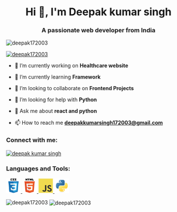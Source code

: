 <h1 align="center">Hi 👋, I'm Deepak kumar singh</h1>
<h3 align="center">A passionate web developer from India</h3>

<p align="left"> <img src="https://komarev.com/ghpvc/?username=deepak172003&label=Profile%20views&color=0e75b6&style=flat" alt="deepak172003" /> </p>

<p align="left"> <a href="https://github.com/ryo-ma/github-profile-trophy"><img src="https://github-profile-trophy.vercel.app/?username=deepak172003" alt="deepak172003" /></a> </p>

- 🔭 I’m currently working on **Healthcare website**

- 🌱 I’m currently learning **Framework**

- 👯 I’m looking to collaborate on **Frontend Projects**

- 🤝 I’m looking for help with **Python**

- 💬 Ask me about **react and python**

- 📫 How to reach me **deepakkumarsingh172003@gmail.com**

<h3 align="left">Connect with me:</h3>
<p align="left">
<a href="https://linkedin.com/in/deepak kumar singh" target="blank"><img align="center" src="https://raw.githubusercontent.com/rahuldkjain/github-profile-readme-generator/master/src/images/icons/Social/linked-in-alt.svg" alt="deepak kumar singh" height="30" width="40" /></a>
</p>

<h3 align="left">Languages and Tools:</h3>
<p align="left"> <a href="https://www.w3schools.com/css/" target="_blank" rel="noreferrer"> <img src="https://raw.githubusercontent.com/devicons/devicon/master/icons/css3/css3-original-wordmark.svg" alt="css3" width="40" height="40"/> </a> <a href="https://www.w3.org/html/" target="_blank" rel="noreferrer"> <img src="https://raw.githubusercontent.com/devicons/devicon/master/icons/html5/html5-original-wordmark.svg" alt="html5" width="40" height="40"/> </a> <a href="https://developer.mozilla.org/en-US/docs/Web/JavaScript" target="_blank" rel="noreferrer"> <img src="https://raw.githubusercontent.com/devicons/devicon/master/icons/javascript/javascript-original.svg" alt="javascript" width="40" height="40"/> </a> <a href="https://www.python.org" target="_blank" rel="noreferrer"> <img src="https://raw.githubusercontent.com/devicons/devicon/master/icons/python/python-original.svg" alt="python" width="40" height="40"/> </a> </p>

<p><img align="left" src="https://github-readme-stats.vercel.app/api/top-langs?username=deepak172003&show_icons=true&locale=en&layout=compact" alt="deepak172003" /></p>

<p>&nbsp;<img align="center" src="https://github-readme-stats.vercel.app/api?username=deepak172003&show_icons=true&locale=en" alt="deepak172003" /></p>

